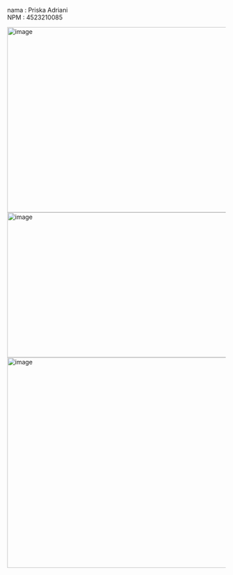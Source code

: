 nama : Priska Adriani <br>
NPM : 4523210085

<img width="953" height="428" alt="image" src="https://github.com/user-attachments/assets/a160e860-55df-424e-bb4b-0ad15a16981d" />
<img width="1038" height="335" alt="image" src="https://github.com/user-attachments/assets/4050d950-9ce7-43d7-9c93-60f847bae862" />
<img width="727" height="486" alt="image" src="https://github.com/user-attachments/assets/b3cb7812-e9eb-4b1d-8ac8-ebe74a422f26" />
